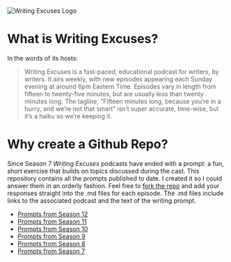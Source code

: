 ![Writing Excuses Logo](http://www.writingexcuses.com/wp-content/uploads/2017/01/cropped-WX-WordPressBannerRibbon2017PurpleYellow.jpg)

# What is Writing Excuses?

In the words of its hosts: 

> Writing Excuses is a fast-paced, educational podcast for writers, by writers. It airs weekly, with new episodes appearing each Sunday evening at around 6pm Eastern Time. Episodes vary in length from fifteen to twenty-five minutes, but are usually less than twenty minutes long. The tagline, “Fifteen minutes long, because you’re in a hurry, and we’re not that smart” isn’t super accurate, time-wise, but it’s a haiku so we’re keeping it.

# Why create a Github Repo?

Since Season 7 _Writing Excuses_ podcasts have ended with a prompt: a fun, short exercise that builds on topics discussed during the cast. This repository contains all the prompts published to date. I created it so I could answer them in an orderly fashion. Feel free to [fork the repo](https://help.github.com/articles/fork-a-repo/) and add your responses straight into the .md files for each episode. The .md files include links to the associated podcast and the text of the writing prompt.

* [Prompts from Season 12](/season-12.md)
* [Prompts from Season 11](/season-11.md)
* [Prompts from Season 10](/season-10.md)
* [Prompts from Season 9](/season-09.md)
* [Prompts from Season 8](/season-08.md)
* [Prompts from Season 7](/season-07.md)
